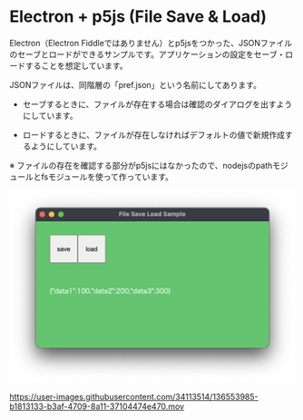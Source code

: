 # Electron + p5js (File Save & Load)

Electron（Electron Fiddleではありません）とp5jsをつかった、JSONファイルのセーブとロードができるサンプルです。アプリケーションの設定をセーブ・ロードすることを想定しています。

JSONファイルは、同階層の「pref.json」という名前にしてあります。

- セーブするときに、ファイルが存在する場合は確認のダイアログを出すようにしています。

- ロードするときに、ファイルが存在しなければデフォルトの値で新規作成するようにしています。

※ ファイルの存在を確認する部分がp5jsにはなかったので、nodejsのpathモジュールとfsモジュールを使って作っています。

<img src = "./screenshot_01.png"></img>

https://user-images.githubusercontent.com/34113514/136553985-b1813133-b3af-4709-8a11-37104474e470.mov

